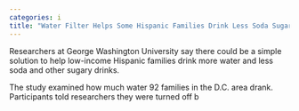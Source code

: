 ```yaml
---
categories: i
title: "Water Filter Helps Some Hispanic Families Drink Less Soda Sugary Drinks Study Finds"
---
```


Researchers at George Washington University say there could be a simple solution to help low-income Hispanic families drink more water and less soda and other sugary drinks.



The study examined how much water 92 families in the D.C. area drank. Participants told researchers they were turned off b